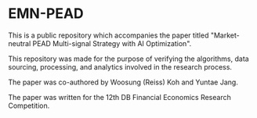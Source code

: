 # EMN-PEAD

This is a public repository which accompanies the paper titled "Market-neutral PEAD Multi-signal Strategy with AI Optimization".

This repository was made for the purpose of verifying the algorithms, data sourcing, processing, and analytics involved in the research process.

The paper was co-authored by Woosung (Reiss) Koh and Yuntae Jang.

The paper was written for the 12th DB Financial Economics Research Competition. 
